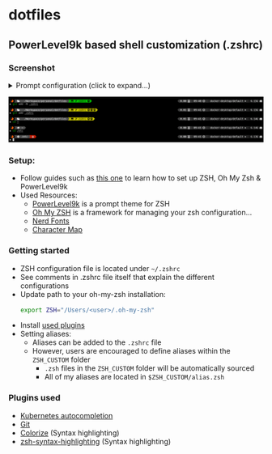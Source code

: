 # dotfiles

## PowerLevel9k based shell customization (.zshrc)
### Screenshot
<details>
<summary>Prompt configuration (click to expand...)</summary>

<ul>
    <li>Left:</li>
    <ul>
        <li>Custom Segment</li>
        <li>Indicator if the user has superuser status</li>
        <li>Current working directory</li>
        <li>Lock icon if you do not have write permissons on current folder</li>
        <li>Information about git repository</li>
    </ul>
    <li>Right:</li>
    <ul>
        <li>Command execution time</li>
        <li>Time</li>
        <li>Current context of `kubectl` configuration</li>
        <li>Free RAM</li>
    </ul>
</ul>
</details>

![PowerLevel9k configuration](img/powerlevel9k_config.png "PowerLevel9k configuration")


### Setup:
- Follow guides such as [this one](https://medium.com/@alex285/get-powerlevel9k-the-most-cool-linux-shell-ever-1c38516b0caa) to learn how to set up ZSH, Oh My Zsh & PowerLevel9k
- Used Resources:
    - [PowerLevel9k](https://github.com/Powerlevel9k/powerlevel9k) is a prompt theme for ZSH 
    - [Oh My ZSH](https://github.com/ohmyzsh/ohmyzsh) is a framework for managing your zsh configuration...
    - [Nerd Fonts](https://github.com/ryanoasis/nerd-fonts)
    - [Character Map](https://bluejamesbond.github.io/CharacterMap/)

### Getting started
- ZSH configuration file is located under `~/.zshrc`
- See comments in .zshrc file itself that explain the different configurations
- Update path to your oh-my-zsh installation:
    ```bash
    export ZSH="/Users/<user>/.oh-my-zsh"
    ```
- Install [used plugins](#plugins-used)
- Setting aliases:
    - Aliases can be added to the `.zshrc` file
    - However, users are encouraged to define aliases within the `ZSH_CUSTOM` folder
        - `.zsh` files in the `ZSH_CUSTOM` folder will be automatically sourced
        - All of my aliases are located in `$ZSH_CUSTOM/alias.zsh`

### Plugins used
- [Kubernetes autocompletion](https://kubernetes.io/docs/tasks/tools/install-kubectl/#enabling-shell-autocompletion)
- [Git](https://github.com/ohmyzsh/ohmyzsh/tree/master/plugins/git)
- [Colorize](https://github.com/ohmyzsh/ohmyzsh/tree/master/plugins/colorize) (Syntax highlighting)
- [zsh-syntax-highlighting](https://github.com/zsh-users/zsh-syntax-highlighting) (Syntax highlighting)